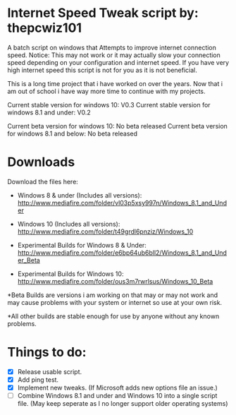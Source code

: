 # Internet Speed Tweak script by: thepcwiz101

A batch script on windows that Attempts to improve internet connection speed.
Notice: This may not work or it may actually slow your connection speed depending on your configuration and internet speed. If you have 
very high internet speed this script is not for you as it is not beneficial.

This is a long time project that i have worked on over the years. Now that i am out of school i have way more time to continue with my projects.

Current stable version for windows 10: V0.3
Current stable version for windows 8.1 and under: V0.2

Current beta version for windows 10: No beta released
Current beta version for windows 8.1 and below: No beta released

# Downloads

Download the files here:
- Windows 8 & under (Includes all versions): 
http://www.mediafire.com/folder/vl03p5xsy997n/Windows_8.1_and_Under

- Windows 10 (Includes all versions): 
http://www.mediafire.com/folder/t49grdl6pnziz/Windows_10

- Experimental Builds for Windows 8 & Under: 
http://www.mediafire.com/folder/e6bp64ub6bll2/Windows_8.1_and_Under_Beta

- Experimental Builds for Windows 10: 
http://www.mediafire.com/folder/ous3m7rwrlsus/Windows_10_Beta

*Beta Builds are versions i am working on that may or may not work and may cause problems with your system or internet so use at your own risk.

*All other builds are stable enough for use by anyone without any known problems.

# Things to do:
- [x] Release usable script.
- [x] Add ping test.
- [x] Implement new tweaks. (If Microsoft adds new options file an issue.)
- [ ] Combine Windows 8.1 and under and Windows 10 into a single script file. (May keep seperate as I no longer support older operating systems)
